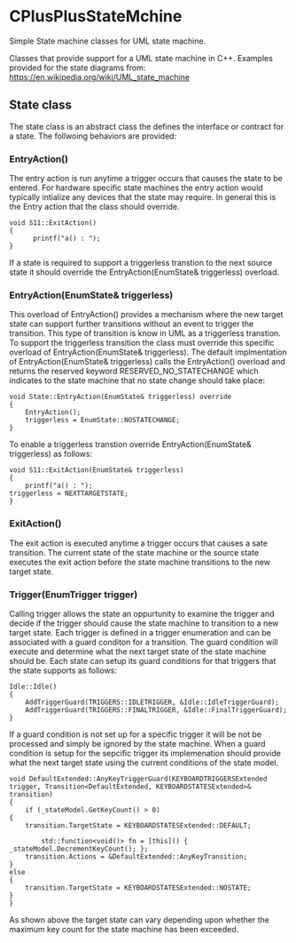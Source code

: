 # CPlusPlusStateMchine
Simple State machine classes for UML state machine.

Classes that provide support for a UML state machine in C++.  Examples provided for the
state diagrams from: https://en.wikipedia.org/wiki/UML_state_machine

## State class

The state class is an abstract class the defines the interface or contract for a state.  The follwoing behaviors are provided:

### EntryAction()

The entry action is run anytime a trigger occurs that causes the state to be entered.  For hardware specific state machines the entry action would typically intialize any devices that the state may require. In general this is the Entry action that the class should override.

    void S11::ExitAction()
    {
	      printf("a() : ");
    }
    
If a state is required to support a triggerless transtion to the next source state it should override the EntryAction(EnumState& triggerless) overload. 

### EntryAction(EnumState& triggerless)

This overload of EntryAction() provides a mechanism where the new target state can support further transitions without an event to trigger the transition.  This type of transition is know in UML as a triggerless transtion.  To support the triggerless transition the class must override this specific overload of EntryAction(EnumState& triggerless).  The default implmentation of EntryAction(EnumState& triggerless) calls the EntryAction() overload and returns the reserved keyword RESERVED_NO_STATECHANGE which indicates to the state machine that no state change should take place:

    void State::EntryAction(EnumState& triggerless) override
    {
        EntryAction();
        triggerless = EnumState::NOSTATECHANGE;
    }
    
To enable a triggerless transtion override EntryAction(EnumState& triggerless) as follows:

    void S11::ExitAction(EnumState& triggerless)
    {
        printf("a() : ");
	triggerless = NEXTTARGETSTATE;
    }

### ExitAction()

The exit action is executed anytime a trigger occurs that causes a sate transition.  The current state of the state machine or the source state executes the exit action before the state machine transitions to the new target state.

### Trigger(EnumTrigger trigger)

Calling trigger allows the state an oppurtunity to examine the trigger and decide if the trigger should cause the state machine to transition to a new target state.  Each trigger is defined in a trigger enumeration and can be associated with a guard conditon for a transition.  The guard condition will execute and determine what the next target state of the state machine should be. Each state can setup its guard conditions for that triggers that the state supports as follows:

    Idle::Idle()
    {
        AddTriggerGuard(TRIGGERS::IDLETRIGGER, &Idle::IdleTriggerGuard);
        AddTriggerGuard(TRIGGERS::FINALTRIGGER, &Idle::FinalTriggerGuard);
    }
    
If a guard condition is not set up for a specific trigger it will be not be processed and simply be ignored by the state machine. When a guard condition is setup for the sepcific trigger its implemenation should provide what the next target state using the current conditions of the state model.

    void DefaultExtended::AnyKeyTriggerGuard(KEYBOARDTRIGGERSExtended trigger, Transition<DefaultExtended, KEYBOARDSTATESExtended>& transition)
    {
        if (_stateModel.GetKeyCount() > 0)
	{
	    transition.TargetState = KEYBOARDSTATESExtended::DEFAULT;

            std::function<void()> fn = [this]() { _stateModel.DecrementKeyCount(); };
	    transition.Actions = &DefaultExtended::AnyKeyTransition;
	}
	else
	{
	    transition.TargetState = KEYBOARDSTATESExtended::NOSTATE;
	}
    }
    
As shown above the target state can vary depending upon whether the maximum key count for the state machine has been exceeded.



